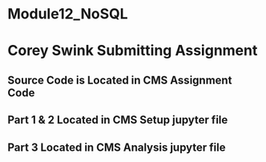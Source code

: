# Module12_NoSQL
# Corey Swink Submitting Assignment
## Source Code is Located in CMS Assignment Code
## Part 1 & 2 Located in CMS Setup jupyter file
## Part 3 Located in CMS Analysis jupyter file
